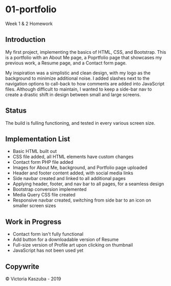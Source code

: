# 01-portfolio
Week 1 & 2 Homework

## Introduction
My first project, implementing the basics of HTML, CSS, and Bootstrap.
This is a portfolio with an About Me page, a Poprtfolio page that showcases my previous work, a Resume page, and a Contact form page.

My inspiration was a simplistic and clean design, with my logo as the background to minimize additional noise. I added slashes next to the navigation options to call-back to how comments are added into JavaScript files. Although difficult to maintain, I wanted to keep a side-bar nav to create a drastic shift in design between small and large screens. 

## Status
The build is fulling functioning, and tested in every various screen size.

## Implementation List
- Basic HTML built out
- CSS file added, all HTML elements have custom changes
- Contact form PHP file added
- Images for About Me, background, and Portfolio page uploaded
- Header and footer content added, with social media links
- Side navbar created and linked to all additional pages
- Applying header, footer, and nav bar to all pages, for a seamless design
- Bootstrap conversion implemented
- Media Query CSS file created
- Responsive navbar created, switching from side bar to an icon on smaller screen sizes

## Work in Progress
- Contact form isn't fully functional
- Add button for a downloadable version of Resume
- Full-size version of Profile art upon clicking on thumbnail
- JavaScript has not been used yet

## Copywrite
© Victoria Kaszuba - 2019